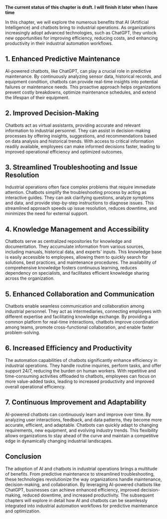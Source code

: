 **The current status of this chapter is draft. I will finish it later when I have time**

In this chapter, we will explore the numerous benefits that AI (Artificial Intelligence) and chatbots bring to industrial operations. As organizations increasingly adopt advanced technologies, such as ChatGPT, they unlock new opportunities for improving efficiency, reducing costs, and enhancing productivity in their industrial automation workflows.

**1. Enhanced Predictive Maintenance**
--------------------------------------

AI-powered chatbots, like ChatGPT, can play a crucial role in predictive maintenance. By continuously analyzing sensor data, historical records, and equipment condition, chatbots can provide real-time insights into potential failures or maintenance needs. This proactive approach helps organizations prevent costly breakdowns, optimize maintenance schedules, and extend the lifespan of their equipment.

**2. Improved Decision-Making**
-------------------------------

Chatbots act as virtual assistants, providing accurate and relevant information to industrial personnel. They can assist in decision-making processes by offering insights, suggestions, and recommendations based on data analysis and historical trends. With access to critical information readily available, employees can make informed decisions faster, leading to improved operational efficiency and optimized outcomes.

**3. Streamlined Troubleshooting and Issue Resolution**
-------------------------------------------------------

Industrial operations often face complex problems that require immediate attention. Chatbots simplify the troubleshooting process by acting as interactive guides. They can ask clarifying questions, analyze symptoms and data, and provide step-by-step instructions to diagnose issues. This streamlined approach speeds up issue resolution, reduces downtime, and minimizes the need for external support.

**4. Knowledge Management and Accessibility**
---------------------------------------------

Chatbots serve as centralized repositories for knowledge and documentation. They accumulate information from various sources, including manuals, historical data, and experts' inputs. This knowledge base is easily accessible to employees, allowing them to quickly search for solutions, best practices, and maintenance procedures. The availability of comprehensive knowledge fosters continuous learning, reduces dependency on specialists, and facilitates efficient knowledge sharing across the organization.

**5. Enhanced Collaboration and Communication**
-----------------------------------------------

Chatbots enable seamless communication and collaboration among industrial personnel. They act as intermediaries, connecting employees with different expertise and facilitating knowledge exchange. By providing a common platform for real-time interactions, chatbots improve coordination among teams, promote cross-functional collaboration, and enable faster problem-solving.

**6. Increased Efficiency and Productivity**
--------------------------------------------

The automation capabilities of chatbots significantly enhance efficiency in industrial operations. They handle routine inquiries, perform tasks, and offer support 24/7, reducing the burden on human workers. With repetitive and time-consuming activities offloaded to chatbots, employees can focus on more value-added tasks, leading to increased productivity and improved overall operational efficiency.

**7. Continuous Improvement and Adaptability**
----------------------------------------------

AI-powered chatbots can continuously learn and improve over time. By analyzing user interactions, feedback, and data patterns, they become more accurate, efficient, and adaptable. Chatbots can quickly adapt to changing requirements, new equipment, and evolving industry trends. This flexibility allows organizations to stay ahead of the curve and maintain a competitive edge in dynamically changing industrial landscapes.

**Conclusion**
--------------

The adoption of AI and chatbots in industrial operations brings a multitude of benefits. From predictive maintenance to streamlined troubleshooting, these technologies revolutionize the way organizations handle maintenance, decision-making, and collaboration. By leveraging AI-powered chatbots like ChatGPT, businesses can achieve enhanced efficiency, improved decision-making, reduced downtime, and increased productivity. The subsequent chapters will explore in detail how AI and chatbots can be seamlessly integrated into industrial automation workflows for predictive maintenance and optimization.
